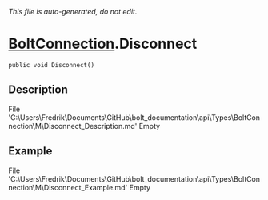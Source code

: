 *This file is auto-generated, do not edit.*

# [BoltConnection](Types/BoltConnection.md).Disconnect
`public void Disconnect()`
## Description
File 'C:\Users\Fredrik\Documents\GitHub\bolt_documentation\api\Types\BoltConnection\M\Disconnect_Description.md' Empty
## Example
File 'C:\Users\Fredrik\Documents\GitHub\bolt_documentation\api\Types\BoltConnection\M\Disconnect_Example.md' Empty
